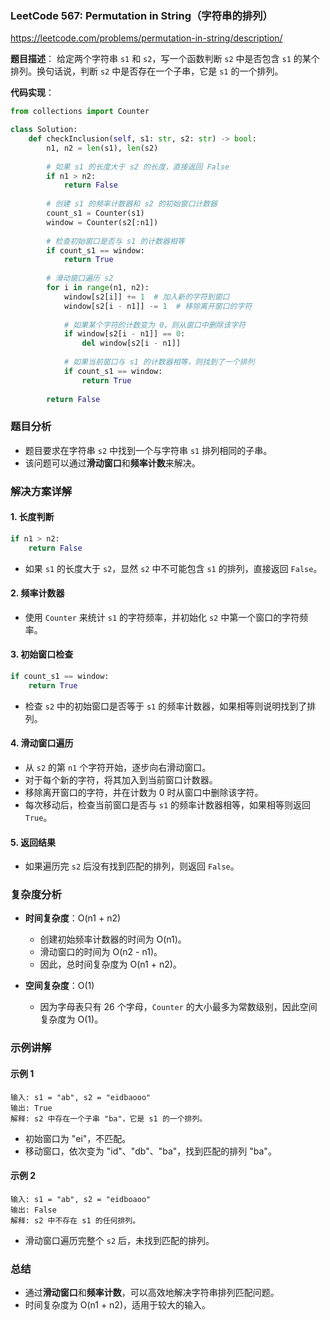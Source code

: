 ### LeetCode 567: Permutation in String（字符串的排列）

https://leetcode.com/problems/permutation-in-string/description/

**题目描述**：
给定两个字符串 `s1` 和 `s2`，写一个函数判断 `s2` 中是否包含 `s1` 的某个排列。换句话说，判断 `s2` 中是否存在一个子串，它是 `s1` 的一个排列。

**代码实现**：
```python
from collections import Counter

class Solution:
    def checkInclusion(self, s1: str, s2: str) -> bool:
        n1, n2 = len(s1), len(s2)
        
        # 如果 s1 的长度大于 s2 的长度，直接返回 False
        if n1 > n2:
            return False
        
        # 创建 s1 的频率计数器和 s2 的初始窗口计数器
        count_s1 = Counter(s1)
        window = Counter(s2[:n1])
        
        # 检查初始窗口是否与 s1 的计数器相等
        if count_s1 == window:
            return True
        
        # 滑动窗口遍历 s2
        for i in range(n1, n2):
            window[s2[i]] += 1  # 加入新的字符到窗口
            window[s2[i - n1]] -= 1  # 移除离开窗口的字符
            
            # 如果某个字符的计数变为 0，则从窗口中删除该字符
            if window[s2[i - n1]] == 0:
                del window[s2[i - n1]]
            
            # 如果当前窗口与 s1 的计数器相等，则找到了一个排列
            if count_s1 == window:
                return True
        
        return False
```

### 题目分析

- 题目要求在字符串 `s2` 中找到一个与字符串 `s1` 排列相同的子串。
- 该问题可以通过**滑动窗口**和**频率计数**来解决。

### 解决方案详解

#### 1. **长度判断**
```python
if n1 > n2:
    return False
```
- 如果 `s1` 的长度大于 `s2`，显然 `s2` 中不可能包含 `s1` 的排列，直接返回 `False`。

#### 2. **频率计数器**
- 使用 `Counter` 来统计 `s1` 的字符频率，并初始化 `s2` 中第一个窗口的字符频率。

#### 3. **初始窗口检查**
```python
if count_s1 == window:
    return True
```
- 检查 `s2` 中的初始窗口是否等于 `s1` 的频率计数器，如果相等则说明找到了排列。

#### 4. **滑动窗口遍历**
- 从 `s2` 的第 `n1` 个字符开始，逐步向右滑动窗口。
- 对于每个新的字符，将其加入到当前窗口计数器。
- 移除离开窗口的字符，并在计数为 0 时从窗口中删除该字符。
- 每次移动后，检查当前窗口是否与 `s1` 的频率计数器相等，如果相等则返回 `True`。

#### 5. **返回结果**
- 如果遍历完 `s2` 后没有找到匹配的排列，则返回 `False`。

### 复杂度分析

- **时间复杂度**：O(n1 + n2)
  - 创建初始频率计数器的时间为 O(n1)。
  - 滑动窗口的时间为 O(n2 - n1)。
  - 因此，总时间复杂度为 O(n1 + n2)。

- **空间复杂度**：O(1)
  - 因为字母表只有 26 个字母，`Counter` 的大小最多为常数级别，因此空间复杂度为 O(1)。

### 示例讲解

#### 示例 1
```
输入: s1 = "ab", s2 = "eidbaooo"
输出: True
解释: s2 中存在一个子串 "ba"，它是 s1 的一个排列。
```
- 初始窗口为 "ei"，不匹配。
- 移动窗口，依次变为 "id"、"db"、"ba"，找到匹配的排列 "ba"。

#### 示例 2
```
输入: s1 = "ab", s2 = "eidboaoo"
输出: False
解释: s2 中不存在 s1 的任何排列。
```
- 滑动窗口遍历完整个 `s2` 后，未找到匹配的排列。

### 总结
- 通过**滑动窗口**和**频率计数**，可以高效地解决字符串排列匹配问题。
- 时间复杂度为 O(n1 + n2)，适用于较大的输入。
